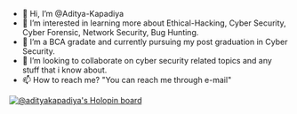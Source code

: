 - 👋 Hi, I’m @Aditya-Kapadiya
- 👀 I’m interested in learning more about Ethical-Hacking, Cyber Security, Cyber Forensic, Network Security, Bug Hunting.
- 🌱 I’m a BCA gradate and currently pursuing my post graduation in Cyber Security.
- 💞️ I’m looking to collaborate on cyber security related topics and any stuff that i know about.
- 📫 How to reach me? "You can reach me through e-mail"

[![@adityakapadiya's Holopin board](https://holopin.io/api/user/board?user=adityakapadiya)](https://holopin.io/@adityakapadiya)

<!---
Aditya-Kapadiya/Aditya-Kapadiya is a ✨ special ✨ repository because its `README.md` (this file) appears on your GitHub profile.
You can click the Preview link to take a look at your changes.
--->
